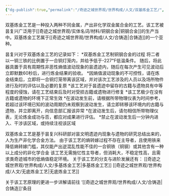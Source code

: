 ```yaml
---
{"dg-publish":true,"permalink":"/奇迹之城世界观/世界构成/人文/双基炼金工艺/","dgPassFrontmatter":true}
---
```


双基炼金工艺是一种投入两种不同金属，产出非化学双金属合金的工艺。该工艺被昙复兴广泛用于[[奇迹之城世界观/实体名词/材料/铜钢合金\|铜钢合金]]的生产当中。双基炼金工艺属于[[奇迹之城世界观/世界构成/人文/合铸造\|合铸造]]的一个亚种。

昙复兴对于双基炼金工艺的记录如下：
*双基炼金工艺制铜钢合金的过程
将二者以一铜三铁的比例置于一合铜灯笼内，并给予低于-227℉低温条件。
随后，将此器具置于具有周期性非恶性熵值波动现象的昙遗迹内，随后在每次产生可见波动后立即默数60秒后，进行炼金结果的验收。
*因熵值波动现象的不可控性，请在炼金结束后，立即将一合铜灯笼带离该区域，并对该次工艺涉及的人员以及场所物件进行及时的评估以及必要的复原
*该工艺对于昙遗迹中留存的古籍与遗物具有中等程度的侵蚀，请在工艺结束后及时对受损古籍或遗物进行修复
*该工艺极少在没有古籍或遗物的环境下正常生效
*在波动发生前，请根据所带物理仪表为时间参考，若超过该环境已知的波动周期仍未观察到波动发生，请立即转移该环境内的古籍与遗物，并立即离开，向信息部汇报该异常
*在波动发生后，请勿相信所带物理仪表，无论炼金成功与否，都应对成果进行评估。
*禁止在波动发生后一分钟内进入、干涉该区域，或持续注视该区域

双基炼金工艺是基于昙复兴科研部对昙文明遗迹内现象与遗物的研究总结出来的，人为生产非化学合金方法。
由于该工艺的熵转嫁过程不存在主导者，且使用铁来降低熵转嫁门槛，其仅能产出逆混乱性能不佳的一合铜铁（铜钢）或其他含有一种以上成分的非化学合金
该工艺无需施忆性主导者，但消耗大，不稳定性高，且需求类奇迹城市的低熵值稳定环境。
关于该工艺的分支与进阶发展还有：
[[奇迹之城世界观/世界构成/人文/多基炼金工艺\|多基炼金工艺]]
[[奇迹之城世界观/世界构成/人文/无底炼金工艺\|无底炼金工艺]]

关于该工艺原理的更进一步详解请前往
’[[奇迹之城世界观/世界构成/人文/合铸造\|合铸造]]‘条目